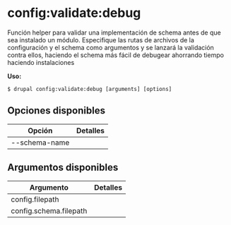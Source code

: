 # config:validate:debug
Función helper para validar una implementación de schema antes de que sea instalado un módulo. Especifique las rutas de archivos de la configuración y el schema como argumentos y se lanzará la validación contra ellos, haciendo el schema más fácil de debugear ahorrando tiempo haciendo instalaciones

**Uso:**
```
$ drupal config:validate:debug [arguments] [options]
```

## Opciones disponibles
Opción | Detalles
-------|-------------
--schema-name | 

## Argumentos disponibles
Argumento | Detalles
---------|-------------
config.filepath | 
config.schema.filepath | 
